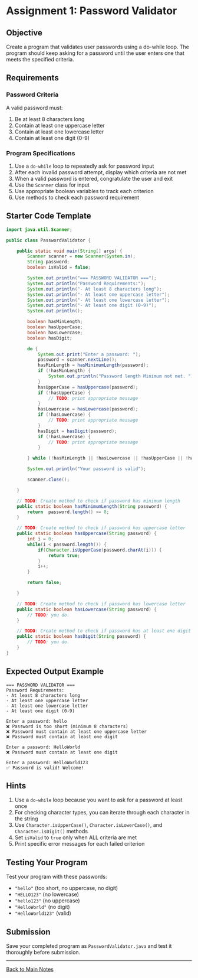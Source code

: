 # Assignment 1: Password Validator

## Objective
Create a program that validates user passwords using a do-while loop. The program should keep asking for a password until the user enters one that meets the specified criteria.

## Requirements

### Password Criteria
A valid password must:
1. Be at least 8 characters long
2. Contain at least one uppercase letter
3. Contain at least one lowercase letter
4. Contain at least one digit (0-9)

### Program Specifications
1. Use a `do-while` loop to repeatedly ask for password input
2. After each invalid password attempt, display which criteria are not met
3. When a valid password is entered, congratulate the user and exit
4. Use the `Scanner` class for input
5. Use appropriate boolean variables to track each criterion
6. Use methods to check each password requirement

## Starter Code Template

```java
import java.util.Scanner;

public class PasswordValidator {

    public static void main(String[] args) {
        Scanner scanner = new Scanner(System.in);
        String password;
        boolean isValid = false;

        System.out.println("=== PASSWORD VALIDATOR ===");
        System.out.println("Password Requirements:");
        System.out.println("- At least 8 characters long");
        System.out.println("- At least one uppercase letter");
        System.out.println("- At least one lowercase letter");
        System.out.println("- At least one digit (0-9)");
        System.out.println();

        boolean hasMinLength;
        boolean hasUpperCase;
        boolean hasLowercase;
        boolean hasDigit;

        do {
            System.out.print("Enter a password: ");
            password = scanner.nextLine();
            hasMinLength = hasMinimumLength(password);
            if (!hasMinLength) {
                System.out.println("Password length Minimum not met. ");
            }
            hasUpperCase = hasUppercase(password);
            if (!hasUpperCase) {
                // TODO: print appropriate message
            }
            hasLowercase = hasLowercase(password);
            if (!hasLowercase) {
                // TODO: print appropriate message
            }
            hasDigit = hasDigit(password);
            if (!hasLowercase) {
                // TODO: print appropriate message
            }

        } while (!hasMinLength || !hasLowercase || !hasUpperCase || !hasDigit);

        System.out.println("Your password is valid");

        scanner.close();

    }

    // TODO: Create method to check if password has minimum length
    public static boolean hasMinimumLength(String password) {
        return  password.length() >= 8;
    }

    // TODO: Create method to check if password has uppercase letter
    public static boolean hasUppercase(String password) {
        int i = 0;
        while(i < password.length()) {
            if(Character.isUpperCase(password.charAt(i))) {
                return true;
            }
            i++;
        }

        return false;

    }

    // TODO: Create method to check if password has lowercase letter
    public static boolean hasLowercase(String password) {
        // TODO: you do.  
    }

    // TODO: Create method to check if password has at least one digit
    public static boolean hasDigit(String password) {
        // TODO: you do.  
    }
}
```

## Expected Output Example

```
=== PASSWORD VALIDATOR ===
Password Requirements:
- At least 8 characters long
- At least one uppercase letter
- At least one lowercase letter
- At least one digit (0-9)

Enter a password: hello
❌ Password is too short (minimum 8 characters)
❌ Password must contain at least one uppercase letter
❌ Password must contain at least one digit

Enter a password: HelloWorld
❌ Password must contain at least one digit

Enter a password: HelloWorld123
✅ Password is valid! Welcome!
```

## Hints
1. Use a `do-while` loop because you want to ask for a password at least once
2. For checking character types, you can iterate through each character in the string
3. Use `Character.isUpperCase()`, `Character.isLowerCase()`, and `Character.isDigit()` methods
4. Set `isValid` to `true` only when ALL criteria are met
5. Print specific error messages for each failed criterion

## Testing Your Program
Test your program with these passwords:
- `"hello"` (too short, no uppercase, no digit)
- `"HELLO123"` (no lowercase)
- `"hello123"` (no uppercase)
- `"HelloWorld"` (no digit)
- `"HelloWorld123"` (valid)

## Submission
Save your completed program as `PasswordValidator.java` and test it thoroughly before submission.

---
[Back to Main Notes](../1_Lecture%20Notes.md)
